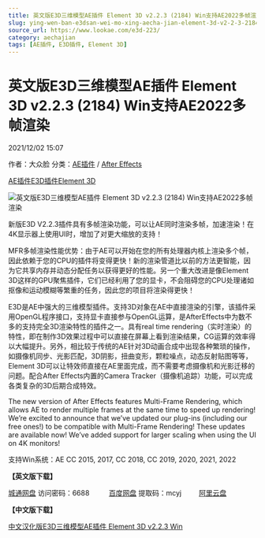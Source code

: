 ```yaml
---
title: 英文版E3D三维模型AE插件 Element 3D v2.2.3 (2184) Win支持AE2022多帧渲染
slug: ying-wen-ban-e3dsan-wei-mo-xing-aecha-jian-element-3d-v2-2-3-2184-winzhi-chi-ae2022duo-zheng-xuan-ran
source_url: https://www.lookae.com/e3d-223/
category: aechajian
tags: [AE插件, E3D插件, Element 3D]
---
```

# 英文版E3D三维模型AE插件 Element 3D v2.2.3 (2184) Win支持AE2022多帧渲染

2021/12/02 15:07

作者：大众脸
分类：[AE插件](https://www.lookae.com/after-effects/aechajian/) / [After Effects](https://www.lookae.com/after-effects/)

[AE插件](https://www.lookae.com/tag/ae%e6%8f%92%e4%bb%b6/)[E3D插件](https://www.lookae.com/tag/e3d%e6%8f%92%e4%bb%b6/)[Element 3D](https://www.lookae.com/tag/element-3d/)

![英文版E3D三维模型AE插件 Element 3D v2.2.3 (2184) Win支持AE2022多帧渲染](https://www.lookae.com/wp-content/uploads/2021/04/E3D-223.jpg "英文版E3D三维模型AE插件 Element 3D v2.2.3 (2184) Win支持AE2022多帧渲染-LookAE.com")

新版E3D V2.2.3插件具有多帧渲染功能，可以让AE同时渲染多帧，加速渲染！在4K显示器上使用UI时，增加了对更大缩放的支持！

MFR多帧渲染性能优势：由于AE可以开始在您的所有处理器内核上渲染多个帧，因此依赖于您的CPU的插件将变得更快！新的渲染管道比以前的方法更智能，因为它共享内存并动态分配任务以获得更好的性能。另一个重大改进是像Element 3D这样的GPU聚焦插件，它们已经利用了您的显卡，不会阻碍您的CPU处理诸如抠像和运动模糊等繁重的任务，因此您的项目将渲染得更快！

E3D是AE中强大的三维模型插件。支持3D对象在AE中直接渲染的引擎，该插件采用OpenGL程序接口，支持显卡直接参与OpenGL运算，是AfterEffects中为数不多的支持完全3D渲染特性的插件之一。具有real time rendering（实时渲染）的特性，即在制作3D效果过程中可以直接在屏幕上看到渲染结果，CG运算的效率得以大幅提升。另外，相比较于传统的AE针对3D动画合成中出现各种繁琐的操作，如摄像机同步、光影匹配，3D阴影，扭曲变形，颗粒噪点，动态反射贴图等等，Element 3D可以让特效师直接在AE里面完成，而不需要考虑摄像机和光影迁移的问题。配合After Effects内置的Camera Tracker（摄像机追踪）功能，可以完成各类复杂的3D后期合成特效。

The new version of After Effects features Multi-Frame Rendering, which allows AE to render multiple frames at the same time to speed up rendering! We’re excited to announce that we’ve updated our plug-ins (including our free ones!) to be compatible with Multi-Frame Rendering! These updates are available now! We’ve added support for larger scaling when using the UI on 4K monitors!

支持Win系统：AE CC 2015, 2017, CC 2018, CC 2019, 2020, 2021, 2022

**【英文版下载】**

[城通网盘](https://url62.ctfile.com/f/680462-523950318-3c16ba) 访问密码：6688          [百度网盘](https://pan.baidu.com/s/1MH78YleugNgfg50BQyrgGQ) 提取码：mcyj         [阿里云盘](https://www.aliyundrive.com/s/gKVjYhMfnBq)

**【中文版下载】**

[中文汉化版E3D三维模型AE插件 Element 3D v2.2.3 Win](https://www.lookae.com/e3d-zh/)

